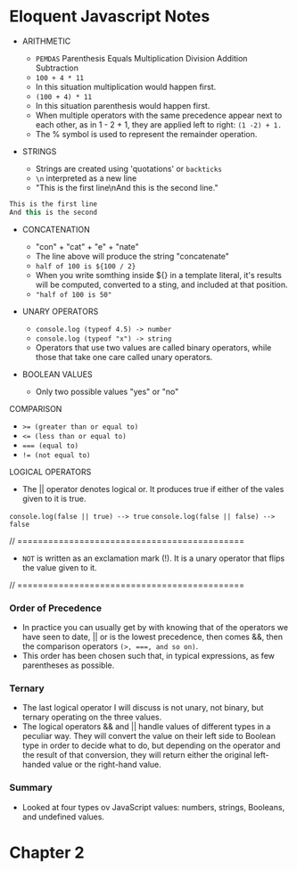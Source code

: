 # Eloquent Javascript Notes
* ARITHMETIC 

  * `PEMDAS` Parenthesis Equals Multiplication Division Addition Subtraction 
  * `100 + 4 * 11`
  * In this situation multiplication would happen first.
  * `(100 + 4) * 11`
  * In this situation parenthesis would happen first.
  * When multiple operators with the same precedence appear next to each other, as in 1 - 2 + 1, they are applied left to right: `(1 -2) + 1.`
  * The % symbol is used to represent the remainder operation.


* STRINGS 
  * Strings are created using 'quotations' or `backticks` 
  * `\n` interpreted as a new line 
  * "This is the first line\nAnd this is the second line."
```javascript
This is the first line 
And this is the second
```
* CONCATENATION 
  * "con" + "cat" + "e" + "nate"
  * The line above will produce the string "concatenate"
  * `half of 100 is ${100 / 2}`
  * When you write somthing inside ${} in a template literal, it's results will be computed, converted to a sting, and included at that position.
  * `"half of 100 is 50"`

* UNARY OPERATORS
  * `console.log (typeof 4.5) -> number`
  * `console.log (typeof "x") -> string`
  * Operators that use two values are called binary operators, while those that take one care called unary operators.

* BOOLEAN VALUES 
  * Only two possible values "yes" or "no" 

COMPARISON 

* `>= (greater than or equal to)`
* `<= (less than or equal to)`
* `=== (equal to)`
* `!= (not equal to)`

LOGICAL OPERATORS 

* The || operator denotes logical or. It produces true if either of the vales given to it is true.


`console.log(false || true) --> true`
`console.log(false || false) --> false`

// ============================================

* `NOT` is written as an exclamation mark (!).  It is a 
unary operator that flips the value given to it.

// ============================================

### Order of Precedence

* In practice you can usually get by with knowing that of the operators we have seen to date, || or is the lowest precedence, then comes &&, then the comparison operators `(>, ===, and so on)`.
* This order has been chosen such that, in typical expressions, as few parentheses as possible.

### Ternary
* The last logical operator I will discuss is not unary, not binary, but ternary operating on the three values.
* The logical operators && and || handle values of different types in a peculiar way.  They will convert the value on their left side to Boolean type in order to decide what to do, but depending on the operator and the result of that conversion, they will return either the original left-handed value or the right-hand value.

### Summary
* Looked at four types ov JavaScript values: numbers, strings, Booleans, and undefined values.

# Chapter 2



